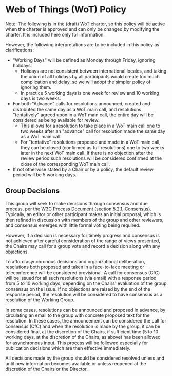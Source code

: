 # Web of Things (WoT) Policy
Note: The following is in the (draft) WoT charter, so this policy will be active when
the charter is approved and can only be changed by modifying the charter.  It is included here 
only for information.

However, the following interpretations are to be included in this policy as clarifications:
- "Working Days" will be defined as Monday through Friday, ignoring holidays
    - Holidays are not consistent between international locales, and taking the union of all holidays by all participants would create too much complication and delay, so we will adopt the simpler policy of ignoring them.
    - In practice 5 working days is one week for review and 10 working days is two weeks.
- For both "Advance" calls for resolutions announced, created and distributed the same day as a WoT main call, and resolutions "tentatively" agreed upon in a WoT main call, the entire day will be considered as being available for review.
    - This allows for a resolution to take place in a WoT main call one to two weeks after an "advance" call for resolution made the same day as a WoT main call.
    - For "tentative" resolutions proposed and made in a WoT main call, they can be closed (confirmed as full resolutions) one to two weeks later in the next WoT main call.  If there is no objection after the review period such resolutions will be considered confirmed at the close of the corresponding WoT main call.
- If not otherwise stated by a Chair or by a policy, the default review period will be 5 working days.

## Group Decisions
This group will seek to make decisions through consensus and due process, per the
<a href="https://www.w3.org/Consortium/Process/#Consensus">W3C Process Document (section 5.2.1, Consensus)</a>.
Typically, an editor or other participant makes an initial proposal, which is then refined in discussion with
members of the group and other reviewers, and consensus emerges with little formal voting being required.

However, if a decision is necessary for timely progress and consensus is not achieved after careful
consideration of the range of views presented, the Chairs may call for a group vote and record a decision along
with any objections.

To afford asynchronous decisions and organizational deliberation, resolutions
both proposed and taken in a face-to-face meeting or teleconference will be considered provisional.
A call for consensus (CfC) will be issued for all such resolutions (via email)
with a response period from 5 to 10 working days, depending on the Chairs' evaluation of the
group consensus on the issue.
If no objections are raised by the end of the response period, the resolution will be considered to have
consensus as a resolution of the Working Group.

In some cases, resolutions can be announced and proposed in advance, by circulating an email to the group
with concrete proposed text for the resolution.  In these cases, the announcement can be considered the
call for consensus (CfC) and when the resolution is made by the group, it can be considered final, at the
discretion of the Chairs, if sufficient time (5 to 10 working days, at the discretion of the Chairs, as above)
has been allowed for asynchronous input.
This process will be followed especially for publication decisions which are then effective immediately.

All decisions made by the group should be considered resolved unless and until new information becomes available
or unless reopened at the discretion of the Chairs or the Director.

